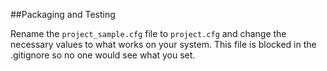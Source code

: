 ##Packaging and Testing

Rename the `project_sample.cfg` file to `project.cfg` and change the necessary values to what works on your system. This file is blocked in the .gitignore so no one would see what you set.